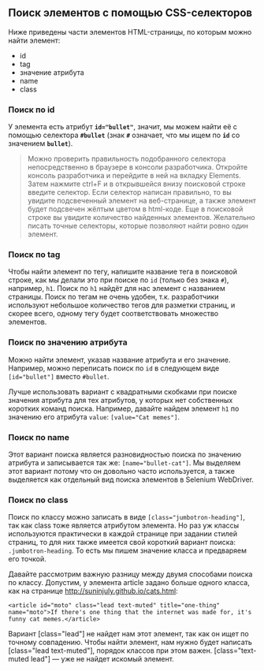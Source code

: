 ## Поиск элементов с помощью CSS-селекторов

Ниже приведены части элементов HTML-страницы, по которым можно найти элемент:

- id
- tag
- значение атрибута
- name
- class

### Поиск по id

У элемента есть атрибут **`id="bullet"`**, значит, мы можем найти её с помощью селектора **`#bullet`** (знак **`#`** означает, что мы ищем по **`id`** со значением **`bullet`**).

>Можно проверить правильность подобранного селектора непосредственно в браузере в консоли разработчика. Откройте консоль разработчика и перейдите в ней на вкладку Elements. Затем нажмите ctrl+F и в открывшейся внизу поисковой строке введите селектор. Если селектор написан правильно, то вы увидите подсвеченный элемент на веб-странице, а также элемент будет подсвечен жёлтым цветом в html-коде. Еще в поисковой строке вы увидите количество найденных элементов. Желательно писать точные селекторы, которые позволяют найти ровно один элемент.

### Поиск по tag

Чтобы найти элемент по тегу, напишите название тега в поисковой строке, как мы делали это при поиске по `id` (только без знака `#`), например, `h1`. Поиск по `h1` найдёт для нас элемент с названием страницы. Поиск по тегам не очень удобен, т.к. разработчики используют небольшое количество тегов для разметки страниц, и скорее всего, одному тегу будет соответствовать множество элементов.

### Поиск по значению атрибута

Можно найти элемент, указав название атрибута и его значение. Например, можно переписать поиск по `id` в следующем виде `[id="bullet"]` вместо `#bullet`.

Лучше использовать вариант с квадратными скобками при поиске значения атрибута для тех атрибутов, у которых нет собственных коротких команд поиска. Например, давайте найдем элемент `h1` по значению его атрибута `value`: `[value="Cat memes"]`.

### Поиск по name

Этот вариант поиска является разновидностью поиска по значению атрибута и записывается так же: `[name="bullet-cat"]`. Мы выделяем этот вариант потому что он довольно часто используется, а также выделяется как отдельный вид поиска элементов в Selenium WebDriver.

### Поиск по class

Поиск по классу можно записать в виде `[class="jumbotron-heading"]`, так как class тоже является атрибутом элемента. Но раз уж классы используются практически в каждой странице при задании стилей страниц, то для них также имеется свой короткий вариант поиска: `.jumbotron-heading`. То есть мы пишем значение класса и предваряем его точкой.

Давайте рассмотрим важную разницу между двумя способами поиска по классу. Допустим, у элемента article задано больше одного класса, как на странице http://suninjuly.github.io/cats.html:

```<article id="moto" class="lead text-muted" title="one-thing" name="moto">If there's one thing that the internet was made for, it's funny cat memes.</article>```

Вариант [class="lead"] не найдет нам этот элемент, так как он ищет по точному совпадению. Чтобы найти элемент, нам нужно будет написать [class="lead text-muted"], порядок классов при этом важен. [class="text-muted lead"] — уже не найдет искомый элемент.
